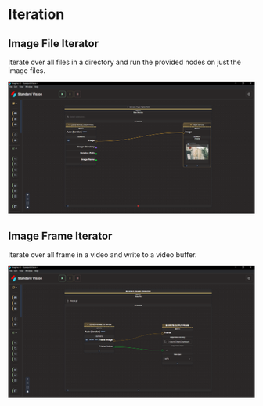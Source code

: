 # **Iteration**

## Image File Iterator

Iterate over all files in a directory and run the provided nodes on just the image files.

![logo](_media/BasicIteration/Image%20File%20Iterate.png)

## Image Frame Iterator

Iterate over all frame in a video and write to a video buffer.

![logo](_media/BasicIteration/Image%20Video%20Iterate.png)
